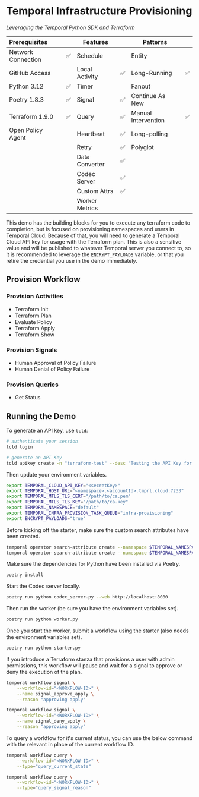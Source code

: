# Temporal Infrastructure Provisioning

_Leveraging the Temporal Python SDK and Terraform_

| Prerequisites      |    | Features       |    | Patterns            |    |
|:-------------------|----|----------------|----|---------------------|----|
| Network Connection | ✅ | Schedule       |    | Entity              |    |
| GitHub Access      |    | Local Activity | ✅ | Long-Running        | ✅ |
| Python 3.12        | ✅ | Timer          |    | Fanout              |    |
| Poetry 1.8.3       | ✅ | Signal         | ✅ | Continue As New     |    |
| Terraform 1.9.0    | ✅ | Query          | ✅ | Manual Intervention | ✅ |
| Open Policy Agent  |    | Heartbeat      | ✅ | Long-polling        |    |
|                    |    | Retry          | ✅ | Polyglot            |    |
|                    |    | Data Converter | ✅ |                     |    |
|                    |    | Codec Server   | ✅ |                     |    |
|                    |    | Custom Attrs   | ✅ |                     |    |
|                    |    | Worker Metrics |    |                     |    |

This demo has the building blocks for you to execute any terraform code to completion, but is focused on
provisioning namespaces and users in Temporal Cloud. Because of that, you will need to generate a
Temporal Cloud API key for usage with the Terraform plan. This is also a sensitive value and will
be published to whatever Temporal server you connect to, so it is recommended to leverage the
`ENCRYPT_PAYLOADS` variable, or that you retire the credential you use in the demo immediately.

## Provision Workflow

### Provision Activities

- Terraform Init
- Terraform Plan
- Evaluate Policy
- Terraform Apply
- Terraform Show

### Provision Signals

- Human Approval of Policy Failure
- Human Denial of Policy Failure

### Provision Queries

- Get Status

## Running the Demo

To generate an API key, use `tcld`:

```bash
# authenticate your session
tcld login

# generate an API Key
tcld apikey create -n "terraform-test" --desc "Testing the API Key for the TF Provider" -d 90d
```

Then update your environment variables.

```bash
export TEMPORAL_CLOUD_API_KEY="<secretKey>"
export TEMPORAL_HOST_URL="<namespace>.<accountId>.tmprl.cloud:7233"
export TEMPORAL_MTLS_TLS_CERT="/path/to/ca.pem"
export TEMPORAL_MTLS_TLS_KEY="/path/to/ca.key"
export TEMPORAL_NAMESPACE="default"
export TEMPORAL_INFRA_PROVISION_TASK_QUEUE="infra-provisioning"
export ENCRYPT_PAYLOADS="true"
```

Before kicking off the starter, make sure the custom search attributes have been created.

```bash
temporal operator search-attribute create --namespace $TEMPORAL_NAMESPACE --name provisionStatus --type text
temporal operator search-attribute create --namespace $TEMPORAL_NAMESPACE --name tfDirectory --type text
```

Make sure the dependencies for Python have been installed via Poetry.

```bash
poetry install
```

Start the Codec server locally.

```bash
poetry run python codec_server.py --web http://localhost:8080
```

Then run the worker (be sure you have the environment variables set).

```bash
poetry run python worker.py
```

Once you start the worker, submit a workflow using the starter (also needs the environment variables set).

```bash
poetry run python starter.py
```

If you introduce a Terraform stanza that provisions a user with admin permissions, this workflow will pause and wait
for a signal to approve or deny the execution of the plan.

```bash
temporal workflow signal \
    --workflow-id="<WORKFLOW-ID>" \
    --name signal_approve_apply \
    --reason "approving apply"

temporal workflow signal \
    --workflow-id="<WORKFLOW-ID>" \
    --name signal_deny_apply \
    --reason "approving apply"
```

To query a workflow for it's current status, you can use the below command with the relevant in place of the current workflow ID.

```bash
temporal workflow query \
    --workflow-id="<WORKFLOW-ID>" \
    --type="query_current_state"

temporal workflow query \
    --workflow-id="<WORKFLOW-ID>" \
    --type="query_signal_reason"
```
